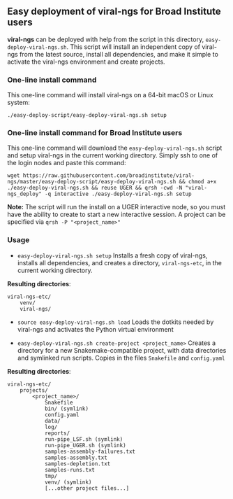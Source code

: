 ## Easy deployment of viral-ngs for Broad Institute users

**viral-ngs** can be deployed with help from the script in this directory, `easy-deploy-viral-ngs.sh`. This script will install an independent copy of viral-ngs from the latest source, install all dependencies, and make it simple to activate the viral-ngs environment and create projects.

### One-line install command 

This one-line command will install viral-ngs on a 64-bit macOS or Linux system:

```
./easy-deploy-script/easy-deploy-viral-ngs.sh setup
```

### One-line install command for Broad Institute users

This one-line command will download the `easy-deploy-viral-ngs.sh` script and setup viral-ngs in the current working directory. Simply ssh to one of the login nodes and paste this command:

    wget https://raw.githubusercontent.com/broadinstitute/viral-ngs/master/easy-deploy-script/easy-deploy-viral-ngs.sh && chmod a+x ./easy-deploy-viral-ngs.sh && reuse UGER && qrsh -cwd -N "viral-ngs_deploy" -q interactive ./easy-deploy-viral-ngs.sh setup

**Note:** The script will run the install on a UGER interactive node, so you must have the ability to create to start a new interactive session. A project can be specified via `qrsh -P "<project_name>"` 

### Usage

* `easy-deploy-viral-ngs.sh setup` Installs a fresh copy of viral-ngs,  installs all dependencies, and creates a directory, `viral-ngs-etc`, in the current working directory. 

**Resulting directories**:

```
viral-ngs-etc/
    venv/
    viral-ngs/
```

* `source easy-deploy-viral-ngs.sh load` Loads the dotkits needed by viral-ngs and activates the Python virtual environment

* `easy-deploy-viral-ngs.sh create-project <project_name>` Creates a directory for a new Snakemake-compatible project, with data directories and symlinked run scripts. Copies in the files `Snakefile` and `config.yaml`

**Resulting directories**:

```
viral-ngs-etc/
    projects/
        <project_name>/
            Snakefile
            bin/ (symlink)
            config.yaml
            data/
            log/
            reports/
            run-pipe_LSF.sh (symlink)
            run-pipe_UGER.sh (symlink)
            samples-assembly-failures.txt
            samples-assembly.txt
            samples-depletion.txt
            samples-runs.txt
            tmp/
            venv/ (symlink)
            [...other project files...]
```